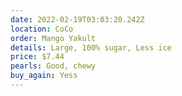 ```yaml
---
date: 2022-02-19T03:03:20.242Z
location: CoCo
order: Mango Yakult
details: Large, 100% sugar, Less ice
price: $7.44
pearls: Good, chewy
buy_again: Yess
---
```

